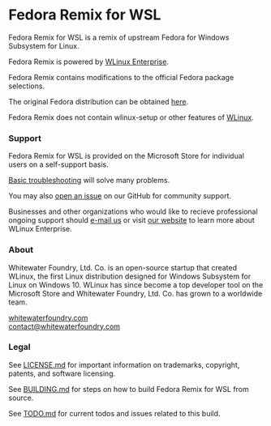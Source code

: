 # Fedora Remix for WSL

Fedora Remix for WSL is a remix of upstream Fedora for Windows Subsystem for Linux.

Fedora Remix is powered by [WLinux Enterprise](https://www.whitewaterfoundry.com/wlinux-enterprise-edition/).

Fedora Remix contains modifications to the official Fedora package selections.

The original Fedora distribution can be obtained [here](https://getfedora.org/).

Fedora Remix does not contain wlinux-setup or other features of [WLinux](https://github.com/WhitewaterFoundry/WLinux).

### Support

Fedora Remix for WSL is provided on the Microsoft Store for individual users on a self-support basis.

[Basic troubleshooting](https://docs.microsoft.com/en-us/windows/wsl/troubleshooting) will solve many problems.

You may also [open an issue](https://github.com/WhitewaterFoundry/WSLFedoraRemix/issues) on our GitHub for community support.

Businesses and other organizations who would like to recieve professional ongoing support should [e-mail us](mailto:enterprise@whitewaterfoundry.com) or visit [our website](https://www.whitewaterfoundry.com/wlinux-enterprise-edition/) to learn more about WLinux Enterprise.

### About

Whitewater Foundry, Ltd. Co. is an open-source startup that created WLinux, the first Linux distribution designed for Windows Subsystem for Linux on Windows 10. WLinux has since become a top developer tool on the Microsoft Store and Whitewater Foundry, Ltd. Co. has grown to a worldwide team.

[whitewaterfoundry.com](https://www.whitewaterfoundry.com/wlinux-enterprise-edition/)<br>
contact@whitewaterfoundry.com

### Legal

See [LICENSE.md](LICENSE.md) for important information on trademarks, copyright, patents, and software licensing.

See [BUILDING.md](BUILDING.md) for steps on how to build Fedora Remix for WSL from source.

See [TODO.md](TODO.md) for current todos and issues related to this build.